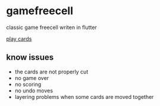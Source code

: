# gamefreecell

classic game freecell writen in flutter  


[play cards](https://github.com/anilozbakir/gamefreecell/tree/main/assets/images/playcards.png?raw=true)
## know issues
  - the cards are not properly cut
  - no game over
  - no scoring
  - no undo moves
  - layering problems when some cards are moved together

